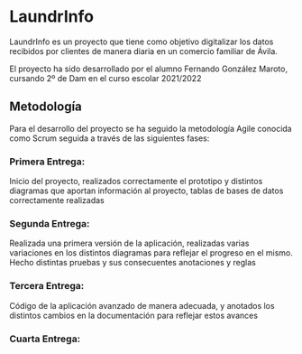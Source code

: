 # LaundrInfo

LaundrInfo es un proyecto que tiene como objetivo digitalizar los datos recibidos por clientes de manera diaria en un comercio familiar de Ávila.

El proyecto ha sido desarrollado por el alumno Fernando González Maroto, cursando 2º de Dam en el curso escolar 2021/2022

## Metodología
Para el desarrollo del proyecto se ha seguido la metodología Agile conocida como Scrum seguida a través de las siguientes fases:

### Primera Entrega:
Inicio del proyecto, realizados correctamente el prototipo y distintos diagramas que aportan información al proyecto, tablas de bases de datos correctamente realizadas

### Segunda Entrega:
Realizada una primera versión de la aplicación, realizadas varias variaciones en los distintos diagramas para reflejar el progreso en el mismo.
Hecho distintas pruebas y sus consecuentes anotaciones y reglas

### Tercera Entrega:
Código de la aplicación avanzado de manera adecuada, y anotados los distintos cambios en la documentación para reflejar estos avances

### Cuarta Entrega:
